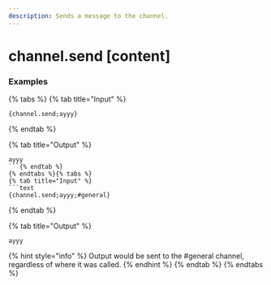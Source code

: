 ```yaml
---
description: Sends a message to the channel.
---
```


# channel.send [content] <channel>

### Examples

{% tabs %}
{% tab title="Input" %}
```text
{channel.send;ayyy}
```
{% endtab %}

{% tab title="Output" %}
```text
ayyy
```{% endtab %}
{% endtabs %}{% tabs %}
{% tab title="Input" %}
```text
{channel.send;ayyy;#general}
```
{% endtab %}

{% tab title="Output" %}
```text
ayyy
```
{% hint style="info" %}
Output would be sent to the #general channel, regardless of where it was called.
{% endhint %}
{% endtab %}
{% endtabs %}